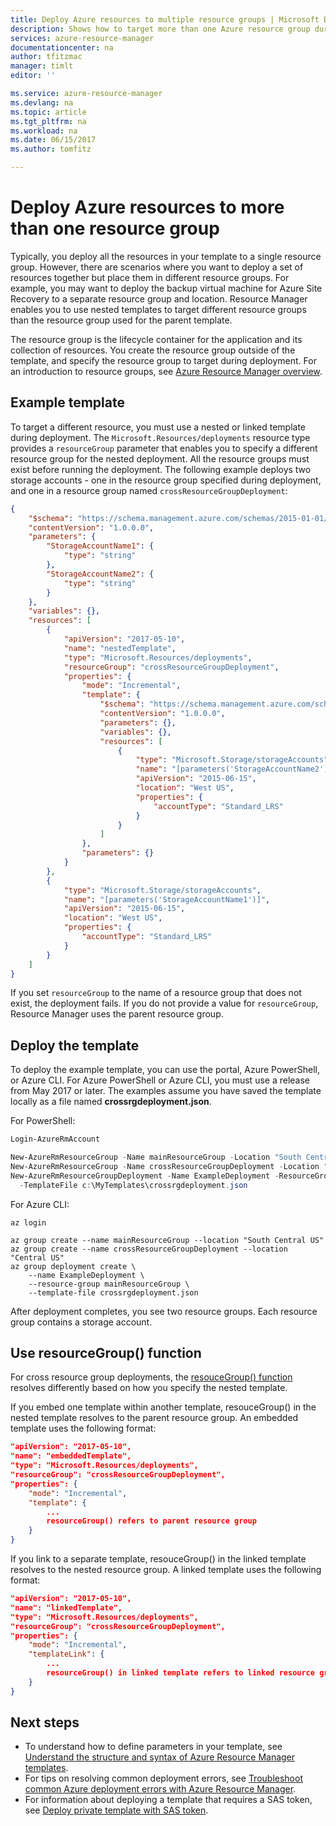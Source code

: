 ```yaml
---
title: Deploy Azure resources to multiple resource groups | Microsoft Docs
description: Shows how to target more than one Azure resource group during deployment.
services: azure-resource-manager
documentationcenter: na
author: tfitzmac
manager: timlt
editor: ''

ms.service: azure-resource-manager
ms.devlang: na
ms.topic: article
ms.tgt_pltfrm: na
ms.workload: na
ms.date: 06/15/2017
ms.author: tomfitz

---
```


# Deploy Azure resources to more than one resource group

Typically, you deploy all the resources in your template to a single resource group. However, there are scenarios where you want to deploy a set of resources together but place them in different resource groups. For example, you may want to deploy the backup virtual machine for Azure Site Recovery to a separate resource group and location. Resource Manager enables you to use nested templates to target different resource groups than the resource group used for the parent template.

The resource group is the lifecycle container for the application and its collection of resources. You create the resource group outside of the template, and specify the resource group to target during deployment. For an introduction to resource groups, see [Azure Resource Manager overview](resource-group-overview.md).

## Example template

To target a different resource, you must use a nested or linked template during deployment. The `Microsoft.Resources/deployments` resource type provides a `resourceGroup` parameter that enables you to specify a different resource group for the nested deployment. All the resource groups must exist before running the deployment. The following example deploys two storage accounts - one in the resource group specified during deployment, and one in a resource group named `crossResourceGroupDeployment`:

```json
{
    "$schema": "https://schema.management.azure.com/schemas/2015-01-01/deploymentTemplate.json#",
    "contentVersion": "1.0.0.0",
    "parameters": {
        "StorageAccountName1": {
            "type": "string"
        },
        "StorageAccountName2": {
            "type": "string"
        }
    },
    "variables": {},
    "resources": [
        {
            "apiVersion": "2017-05-10",
            "name": "nestedTemplate",
            "type": "Microsoft.Resources/deployments",
            "resourceGroup": "crossResourceGroupDeployment",
            "properties": {
                "mode": "Incremental",
                "template": {
                    "$schema": "https://schema.management.azure.com/schemas/2015-01-01/deploymentTemplate.json#",
                    "contentVersion": "1.0.0.0",
                    "parameters": {},
                    "variables": {},
                    "resources": [
                        {
                            "type": "Microsoft.Storage/storageAccounts",
                            "name": "[parameters('StorageAccountName2')]",
                            "apiVersion": "2015-06-15",
                            "location": "West US",
                            "properties": {
                                "accountType": "Standard_LRS"
                            }
                        }
                    ]
                },
                "parameters": {}
            }
        },
        {
            "type": "Microsoft.Storage/storageAccounts",
            "name": "[parameters('StorageAccountName1')]",
            "apiVersion": "2015-06-15",
            "location": "West US",
            "properties": {
                "accountType": "Standard_LRS"
            }
        }
    ]
}
```

If you set `resourceGroup` to the name of a resource group that does not exist, the deployment fails. If you do not provide a value for `resourceGroup`, Resource Manager uses the parent resource group.  

## Deploy the template

To deploy the example template, you can use the portal, Azure PowerShell, or Azure CLI. For Azure PowerShell or Azure CLI, you must use a release from May 2017 or later. The examples assume you have saved the template locally as a file named **crossrgdeployment.json**.

For PowerShell:

```powershell
Login-AzureRmAccount

New-AzureRmResourceGroup -Name mainResourceGroup -Location "South Central US"
New-AzureRmResourceGroup -Name crossResourceGroupDeployment -Location "Central US"
New-AzureRmResourceGroupDeployment -Name ExampleDeployment -ResourceGroupName mainResourceGroup `
  -TemplateFile c:\MyTemplates\crossrgdeployment.json
```

For Azure CLI:

```azurecli
az login

az group create --name mainResourceGroup --location "South Central US"
az group create --name crossResourceGroupDeployment --location "Central US"
az group deployment create \
    --name ExampleDeployment \
    --resource-group mainResourceGroup \
    --template-file crossrgdeployment.json
```

After deployment completes, you see two resource groups. Each resource group contains a storage account.

## Use resourceGroup() function

For cross resource group deployments, the [resouceGroup() function](resource-group-template-functions-resource.md#resourcegroup) resolves differently based on how you specify the nested template. 

If you embed one template within another template, resouceGroup() in the nested template resolves to the parent resource group. An embedded template uses the following format:

```json
"apiVersion": "2017-05-10",
"name": "embeddedTemplate",
"type": "Microsoft.Resources/deployments",
"resourceGroup": "crossResourceGroupDeployment",
"properties": {
    "mode": "Incremental",
    "template": {
        ...
        resourceGroup() refers to parent resource group
    }
}
```

If you link to a separate template, resouceGroup() in the linked template resolves to the nested resource group. A linked template uses the following format:

```json
"apiVersion": "2017-05-10",
"name": "linkedTemplate",
"type": "Microsoft.Resources/deployments",
"resourceGroup": "crossResourceGroupDeployment",
"properties": {
    "mode": "Incremental",
    "templateLink": {
        ...
        resourceGroup() in linked template refers to linked resource group
    }
}
```

## Next steps

* To understand how to define parameters in your template, see [Understand the structure and syntax of Azure Resource Manager templates](resource-group-authoring-templates.md).
* For tips on resolving common deployment errors, see [Troubleshoot common Azure deployment errors with Azure Resource Manager](resource-manager-common-deployment-errors.md).
* For information about deploying a template that requires a SAS token, see [Deploy private template with SAS token](resource-manager-powershell-sas-token.md).
